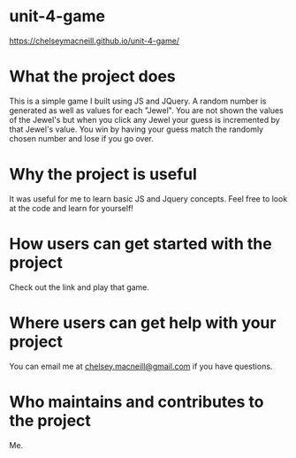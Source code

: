 # unit-4-game
https://chelseymacneill.github.io/unit-4-game/

# What the project does
  This is a simple game I built using JS and JQuery. A random number is generated as well as values for each "Jewel". You are not shown the values of the Jewel's but when you click any Jewel your guess is incremented by that Jewel's value. You win by having your guess match the randomly chosen number and lose if you go over. 
# Why the project is useful
  It was useful for me to learn basic JS and Jquery concepts. Feel free to look at the code and learn for yourself!
# How users can get started with the project
  Check out the link and play that game. 
# Where users can get help with your project
  You can email me at chelsey.macneill@gmail.com if you have questions. 
# Who maintains and contributes to the project
  Me. 
